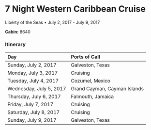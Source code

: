 # 7 Night Western Caribbean Cruise

Liberty of the Seas • July 2, 2017 - July 9, 2017

**Cabin:** 8640

### Itinerary

| Day                     | Ports of Call                |
| :---------------------- | :--------------------------- |
| Sunday, July 2, 2017    | Galveston, Texas             |
| Monday, July 3, 2017    | Cruising                     |
| Tuesday, July 4, 2017   | Cozumel, Mexico              |
| Wednesday, July 5, 2017 | Grand Cayman, Cayman Islands |
| Thursday, July 6, 2017  | Falmouth, Jamaica            |
| Friday, July 7, 2017    | Cruising                     |
| Saturday, July 8, 2017  | Cruising                     | 
| Sunday, July 9, 2017    | Galveston, Texas             |
